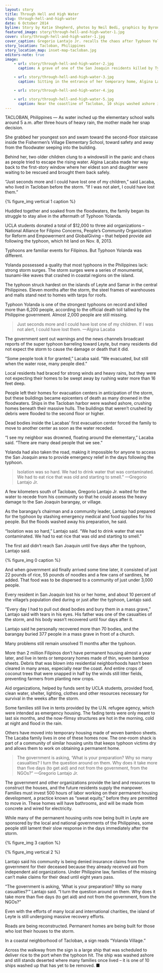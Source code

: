 ```yaml
---
layout: story
title: Through Hell and High Water
slug: through-hell-and-high-water
date: 6 October 2014
byline: Story by Katie Shepherd, photos by Neil Bedi, graphics by Byron Lutz
featured_image: story/through-hell-and-high-water-1.jpg
cover: story/through-hell-and-high-water-1.jpg
cover_caption: Gregorio Lantajo Jr. recalls the chaos after Typhoon Yolanda, which tore through his barangay, or village, killing 377 and leveling hundreds of homes. Lantajo is a community leader from one of the hardest-hit areas.
story_location: Tacloban, Philippines
story_location_map: inset-map-tacloban.jpg
editors-note: true
image:
    - url: story/through-hell-and-high-water-2.jpg
      caption: A grave of one of the San Joaquin residents killed by Typhoon Yolanda stands among hundreds of other handmade memorials.

    - url: story/through-hell-and-high-water-3.jpg
      caption: Sitting in the entrance of her temporary home, Algina Lacaba remembers pulling her children out of the floodwaters during the storm.

    - url: story/through-hell-and-high-water-4.jpg

    - url: story/through-hell-and-high-water-5.jpg
      caption: Near the coastline of Tacloban, 10 ships washed ashore in the tumult of Typhoon Yolanda. Nearly a year later, this ship has yet to be removed.
---
```


TACLOBAN, Philippines — As water inched up the elementary school walls around 5 a.m. after three hours of heavy rain, the mother made her snap decision.

She grabbed her youngest son and swam toward the second-floor staircase inside the Fishermen’s Village Elementary School, toward safety and away from the floodwater seeping into the building. 

Behind her, two older children clung to a windowsill in the panic and chaos as people tried to escape the rising water. Algina Lacaba made her way back to the first-story window where her eldest son and daughter were waiting to be rescued and brought them back safely. 

“Just seconds more and I could have lost one of my children,” said Lacaba, who lived in Tacloban before the storm. “If I was not alert, I could have lost them.” 

{% figure_img vertical 1 caption %}

Huddled together and soaked from the floodwaters, the family began its struggle to stay alive in the aftermath of Typhoon Yolanda.

UCLA students donated a total of $12,000 to three aid organizations – National Alliance for Filipino Concerns, People’s Community Organization for Reform and Empowerment and GlobalGiving – that helped provide aid following the typhoon, which hit land on Nov. 8, 2013. 

Typhoons are familiar events for Filipinos. But Typhoon Yolanda was different. 

Yolanda possessed a quality that most typhoons in the Philippines lack: strong storm surges. The storm surges were a series of monumental, tsunami-like waves that crashed in coastal regions on the island.

The typhoon struck hardest on the islands of Leyte and Samar in the central Philippines. Eleven months after the storm, the steel frames of warehouses and malls stand next to homes with tarps for roofs.  

Typhoon Yolanda is one of the strongest typhoons on record and killed more than 6,200 people, according to the official death toll tallied by the Philippine government. Almost 2,000 people are still missing.

<blockquote>Just seconds more and I could have lost one of my children. If I was not alert, I could have lost them. <span class="blockquote-attribution">—Algina Lacaba</span></blockquote>

The government sent out warnings and the news channels broadcast reports of the super typhoon barreling toward Leyte, but many residents did not expect the storm to cause the damage or death that it did. 

“Some people took it for granted,” Lacaba said. “We evacuated, but still when the water rose, many people died.”

Local residents had braced for strong winds and heavy rains, but they were not expecting their homes to be swept away by rushing water more than 16 feet deep.

People left their homes for evacuation centers in anticipation of the storm, but these buildings became epicenters of death as many drowned in the floodwaters. Ships in the Tacloban harbor were washed ashore, crushing homes beneath their massive hulls. The buildings that weren’t crushed by debris were flooded to the second floor or higher. 

Dead bodies inside the Lacabas’ first evacuation center forced the family to move to another center as soon as the water receded.  

“I see my neighbor was drowned, floating around the elementary,” Lacaba said. “There are many dead people that we see.”

Yolanda had also taken the road, making it impossible for anyone to access the San Joaquin area to provide emergency relief in the days following the typhoon. 

<blockquote>Isolation was so hard. We had to drink water that was contaminated. We had to eat rice that was old and starting to smell.” <span class="blockquote-attribution">—Gregorio Lantajo Jr.</span></blockquote>

A few kilometers south of Tacloban, Gregorio Lantajo Jr. waited for the water to recede from his community so that he could assess the heavy damage to the San Joaquin barangay, or village.

As the barangay’s chairman and a community leader, Lantajo had prepared for the typhoon by stashing emergency medical and food supplies for his people. But the floods washed away his preparation, he said. 

“Isolation was so hard,” Lantajo said. “We had to drink water that was contaminated. We had to eat rice that was old and starting to smell.”

The first aid didn’t reach San Joaquin until five days after the typhoon, Lantajo said. 

{% figure_img 0 caption %}

And when government aid finally arrived some time later, it consisted of just 22 pounds of rice, 55 pounds of noodles and a few cans of sardines, he added. That food was to be dispersed to a community of just under 3,000 people.

Every resident in San Joaquin lost his or her home, and about 10 percent of the village’s population died during or just after the typhoon, Lantajo said. 

“Every day I had to pull out dead bodies and bury them in a mass grave,” Lantajo said with tears in his eyes. His father was one of the casualties of the storm, and his body wasn’t recovered until four days after it. 

Lantajo said he personally recovered more than 70 bodies, and the barangay buried 377 people in a mass grave in front of a church. 

Many problems still remain unsolved 11 months after the typhoon. 

More than 2 million Filipinos don’t have permanent housing almost a year later, and live in tents or temporary homes made of thin, woven bamboo sheets. Debris that was blown into residential neighborhoods hasn’t been cleared in many areas, especially near the coast. And entire crops of coconut trees that were snapped in half by the winds still litter fields, preventing farmers from planting new crops. 

Aid organizations, helped by funds sent by UCLA students, provided food, clean water, shelter, lighting, clothes and other resources necessary for survival in the weeks after the storm. 

Some families still live in tents provided by the U.N. refugee agency, which were intended as emergency housing. The fading tents were only meant to last six months, and the now-flimsy structures are hot in the morning, cold at night and flood in the rain.

Others have moved into temporary housing made of woven bamboo sheets. The Lacaba family lives in one of these homes now. The one-room shack is part of a community of similar housing units that keeps typhoon victims dry and allows them to work on obtaining a permanent home. 

<blockquote>The government is asking, ‘What is your preparation? Why so many casualties? I turn the question around on them. Why does it take more than five days (to get aid) and not from the government, from the NGOs?” <span class="blockquote-attribution">—Gregorio Lantajo Jr. </span></blockquote>

The government and other organizations provide the land and resources to construct the houses, and the future residents supply the manpower. Families must invest 500 hours of labor working on their permanent housing development, a practice known as “sweat equity,” before they are permitted to move in. These homes will have bathrooms, and will be made from concrete and wired for electricity. 

While many of the permanent housing units now being built in Leyte are sponsored by the local and national governments of the Philippines, some people still lament their slow response in the days immediately after the storm.

{% figure_img 3 caption %}

{% figure_img vertical 2 %}

Lantajo said his community is being denied insurance claims from the government for their deceased because they already received aid from independent aid organizations. Under Philippine law, families of the missing can’t make claims for their dead until eight years pass. 

“The government is asking, ‘What is your preparation? Why so many casualties?’” Lantajo said. “I turn the question around on them. Why does it take more than five days (to get aid) and not from the government, from the NGOs?”

Even with the efforts of many local and international charities, the island of Leyte is still undergoing massive recovery efforts. 

Roads are being reconstructed. Permanent homes are being built for those who lost their houses to the storm. 

In a coastal neighborhood of Tacloban, a sign reads “Yolanda Village.” 

Across the walkway from the sign is a large ship that was scheduled to deliver rice to the port when the typhoon hit. The ship was washed ashore and still stands deserted where many families once lived – it is one of 10 ships washed up that has yet to be removed. ■
